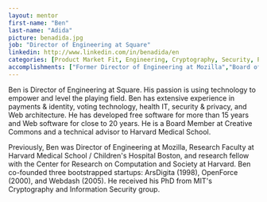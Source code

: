 ```yaml
---
layout: mentor
first-name: "Ben"
last-name: "Adida"
picture: benadida.jpg
job: "Director of Engineering at Square"
linkedin: http://www.linkedin.com/in/benadida/en
categories: [Product Market Fit, Engineering, Cryptography, Security, Privacy, Web Platform, Team Development, Creative Commons, Open Source, Health, IT, Software, Bootstraping]
accomplishments: ["Former Director of Engineering at Mozilla","Board of Directors for Creative Commons","Expert on product-market fit and engineering"]
---
```

Ben is Director of Engineering at Square. His passion is using technology to empower and level the playing field. Ben has extensive experience in payments & identity, voting technology, health IT, security & privacy, and Web architecture. He has developed free software for more than 15 years and Web software for close to 20 years. He is a Board Member at Creative Commons and a technical advisor to Harvard Medical School.

Previously, Ben was Director of Engineering at Mozilla, Research Faculty at Harvard Medical School / Children's Hospital Boston, and research fellow with the Center for Research on Computation and Society at Harvard. Ben co-founded three bootstrapped startups: ArsDigita (1998), OpenForce (2000), and Webdash (2005). He received his PhD from MIT's Cryptography and Information Security group.
